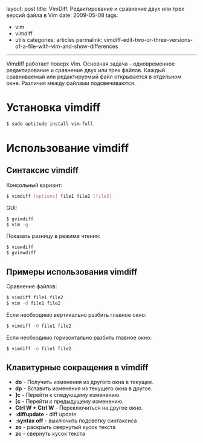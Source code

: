 layout: post
title: VimDiff. Редактирование и сравнение двух или трех версий файла в Vim
date: 2009-05-08
tags:
- vim
- vimdiff
- utils
categories: articles
permalink: vimdiff-edit-two-or-three-versions-of-a-file-with-vim-and-show-differences

---

Vimdiff работает поверх Vim. Основная задача - одновременное редактирование и сравнение двух или трех файлов. Каждый сравниваемый или редактируемый файл открывается в отдельном окне. Различия между файлами подсвечиваются.

<!-- more -->

Установка vimdiff
=================

```bash
$ sudo aptitude install vim-full
```

Использование vimdiff
=====================

Синтаксис vimdiff
-----------------

Консольный вариант:

```bash
$ vimdiff [options] file1 file2 [file3]
```

GUI:

```bash
$ gvimdiff
$ vim -g
```

Показать разницу в режиме чтения:

```bash
$ viewdiff
$ gviewdiff
```

Примеры использования vimdiff
-----------------------------

Сравнение файлов:

```bash
$ vimdiff file1 file2
$ vim -d file1 file2
```

Если необходимо вертикально разбить главное окно:

```bash
$ vimdiff -O file1 file2
```

Если необходимо горизонтально разбить главное окно:

```bash
$ vimdiff -o file1 file2
```
Клавитурные сокращения в vimdiff
--------------------------------

  * **do** - Получить изменения из другого окна в текущее.
  * **dp** - Вставить изменения из текущего окна в другое.
  * **]c** - Перейти к следующему изменению.
  * **[c** - Перейти к предыдущему изменению.
  * **Ctrl W + Ctrl W** - Переключиться на другое окно.
  * **:diffupdate** - diff update
  * **:syntax off** - выключить подсветку синтаксиса
  * **zo** - раскрыть свернутый кусок текста
  * **zc** - свернуть кусок текста
